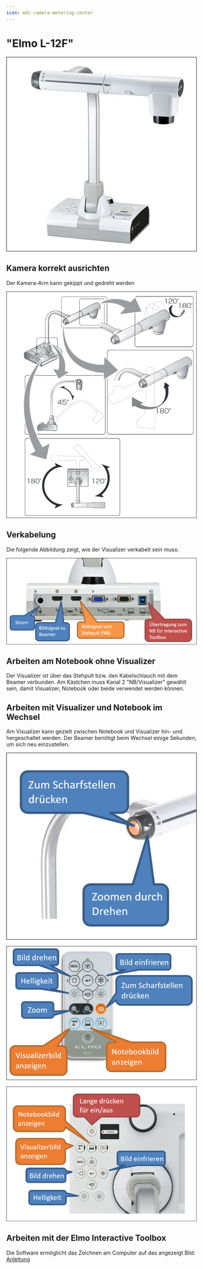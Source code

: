 ```yaml
---
icon: mdi-camera-metering-center
---
```


#  "Elmo L-12F"


![](./images/elmol12f-01.png)

## Kamera korrekt ausrichten
Der Kamera-Arm kann gekippt und gedreht werden

![](./images/elmol12f-02.png)

## Verkabelung
Die folgende Abbildung zeigt, wie der Visualizer verkabelt sein muss:

![](./images/elmol12f-03.png)

## Arbeiten am Notebook ohne Visualizer
Der Visualizer ist über das Stehpult bzw. den Kabelschlauch mit dem Beamer verbunden. Am Kästchen muss Kanal 2 "NB/Visualizer" gewählt sein, damit Visualizer, Notebook oder beide verwendet werden können.

## Arbeiten mit Visualizer und Notebook im Wechsel
Am Visualizer kann gezielt zwischen Notebook und Visualizer hin- und hergeschaltet werden. Der Beamer benötigt beim Wechsel einige Sekunden, um sich neu einzustellen.

![](./images/elmol12f-04.png)

![](./images/elmol12f-05.png)

![](./images/elmol12f-06.png)

## Arbeiten mit der Elmo Interactive Toolbox

Die Software ermöglicht das Zeichnen am Computer auf das angezeigt Bild: [Anleitung](../elmointeractive/)
